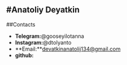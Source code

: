 #Anatoliy Deyatkin  
----------------------------------
##Contacts

* **Telegram:**@gooseyilotanna
* **Instagram:**@dtolyanto
* **Email:**devatkinanatolij134@gmail.com
* **github:**